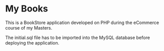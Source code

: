 # My Books #

This is a BookStore application developed on PHP during the eCommerce course of my Masters.

The initial.sql file has to be imported into the MySQL database before deploying the application.